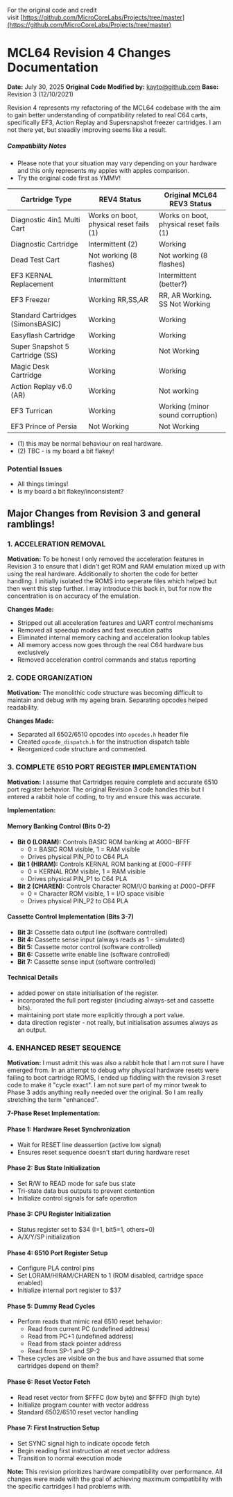 For the original code and credit visit [https://github.com/MicroCoreLabs/Projects/tree/master](https://github.com/MicroCoreLabs/Projects/tree/master)

# MCL64 Revision 4 Changes Documentation

**Date:** July 30, 2025
**Original Code Modified by:** kayto@github.com
**Base:** Revision 3 (12/10/2021)

Revision 4 represents my refactoring of the MCL64 codebase with the aim to gain better understanding of compatibility related to real C64 carts, specifically EF3, Action Replay and Supersnapshot freezer cartridges. I am not there yet, but steadily improving seems like a result.

##### Compatibility Notes

- Please note that your situation may vary depending on your hardware and this only represents my apples with apples comparison.
- Try the original code first as YMMV!


| Cartridge Type | REV4 Status | Original MCL64 REV3 Status |
|----------------|-------------|-------------|
| Diagnostic 4in1 Multi Cart | Works on boot, physical reset fails (1) | Works on boot, physical reset fails (1) |
| Diagnostic Cartridge | Intermittent (2) | Working |
| Dead Test Cart | Not working (8 flashes) | Not working (8 flashes) |
| EF3 KERNAL Replacement | Intermittent | Intermittent (better?) |
| EF3 Freezer | Working RR,SS,AR | RR, AR Working.   SS Not Working |
| Standard Cartridges (SimonsBASIC) | Working | Working |
| Easyflash Cartridge | Working | Working |
| Super Snapshot 5 Cartridge (SS) | Working | Not Working |
| Magic Desk Cartridge | Working | Working |
| Action Replay v6.0 (AR) | Working | Not working |
| EF3 Turrican | Working | Working (minor sound corruption)
| EF3 Prince of Persia | Not Working | Not Working |


* (1) this may be normal behaviour on real hardware.
* (2) TBC - is my board a bit flakey!

### Potential Issues

* All things timings!
* Is my board a bit flakey/inconsistent?

## Major Changes from Revision 3 and general ramblings!

### 1\. ACCELERATION REMOVAL

**Motivation:** To be honest I only removed the acceleration features in Revision 3 to ensure that I didn't get ROM and RAM emulation mixed up with using the real hardware. Additionally to shorten the code for better handling. I initially isolated the ROMS into seperate files which helped but then went this step further. I may introduce this back in, but for now the concentration is on accuracy of the emulation.

**Changes Made:**

* Stripped out all acceleration features and UART control mechanisms
* Removed all speedup modes and fast execution paths
* Eliminated internal memory caching and acceleration lookup tables
* All memory access now goes through the real C64 hardware bus exclusively
* Removed acceleration control commands and status reporting

### 2\. CODE ORGANIZATION

**Motivation:** The monolithic code structure was becoming difficult to maintain and debug with my ageing brain. Separating opcodes helped readability.

**Changes Made:**

* Separated all 6502/6510 opcodes into `opcodes.h` header file
* Created `opcode_dispatch.h` for the instruction dispatch table
* Reorganized code structure and commented.


### 3\. COMPLETE 6510 PORT REGISTER IMPLEMENTATION

**Motivation:** I assume that Cartridges require complete and accurate 6510 port register behavior. The original Revision 3 code handles this but I entered a rabbit hole of coding, to try and ensure this was accurate.

**Implementation:**

#### Memory Banking Control (Bits 0-2)

* **Bit 0 (LORAM):** Controls BASIC ROM banking at $A000-$BFFF
    * 0 = BASIC ROM visible, 1 = RAM visible
    * Drives physical PIN\_P0 to C64 PLA
* **Bit 1 (HIRAM):** Controls KERNAL ROM banking at $E000-$FFFF
    * 0 = KERNAL ROM visible, 1 = RAM visible
    * Drives physical PIN\_P1 to C64 PLA
* **Bit 2 (CHAREN):** Controls Character ROM/I/O banking at $D000-$DFFF
    * 0 = Character ROM visible, 1 = I/O space visible
    * Drives physical PIN\_P2 to C64 PLA

#### Cassette Control Implementation (Bits 3-7)

* **Bit 3:** Cassette data output line (software controlled)
* **Bit 4:** Cassette sense input (always reads as 1 - simulated)
* **Bit 5:** Cassette motor control (software controlled)
* **Bit 6:** Cassette write enable line (software controlled)
* **Bit 7:** Cassette sense input (software controlled)

#### Technical Details

* added power on state initialisation of the register.
* incorporated the full port register (including always-set and cassette bits).
* maintaining port state more explicitly through a port value.
* data direction register - not really, but initialisation assumes always as an output.

### 4\. ENHANCED RESET SEQUENCE

**Motivation:** I must admit this was also a rabbit hole that I am not sure I have emerged from. In an attempt to debug why physical hardware resets were failing to boot cartridge ROMS, I ended up fiddling with the revision 3 reset code to make it "cycle exact". I am not sure part of my minor tweak to Phase 3 adds anything really needed over the original. So I am really stretching the term "enhanced".

**7-Phase Reset Implementation:**

#### Phase 1: Hardware Reset Synchronization

* Wait for RESET line deassertion (active low signal)
* Ensures reset sequence doesn't start during hardware reset

#### Phase 2: Bus State Initialization

* Set R/W to READ mode for safe bus state
* Tri-state data bus outputs to prevent contention
* Initialize control signals for safe operation

#### Phase 3: CPU Register Initialization

* Status register set to $34 (I=1, bit5=1, others=0)
* A/X/Y/SP initialization

#### Phase 4: 6510 Port Register Setup

* Configure PLA control pins 
* Set LORAM/HIRAM/CHAREN to 1 (ROM disabled, cartridge space enabled)
* Initialize internal port register to $37

#### Phase 5: Dummy Read Cycles

* Perform reads that mimic real 6510 reset behavior:
    * Read from current PC (undefined address)
    * Read from PC+1 (undefined address)
    * Read from stack pointer address
    * Read from SP-1 and SP-2
* These cycles are visible on the bus and have assumed that some cartridges depend on them?

#### Phase 6: Reset Vector Fetch

* Read reset vector from $FFFC (low byte) and $FFFD (high byte)
* Initialize program counter with vector address
* Standard 6502/6510 reset vector handling

#### Phase 7: First Instruction Setup

* Set SYNC signal high to indicate opcode fetch
* Begin reading first instruction at reset vector address
* Transition to normal execution mode

**Note:** This revision prioritizes hardware compatibility over performance. All changes were made with the goal of achieving maximum compatibility with the specific cartridges I had problems with.
